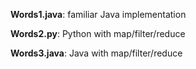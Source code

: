**Words1.java**: familiar Java implementation

**Words2.py**: Python with map/filter/reduce

**Words3.java**: Java with map/filter/reduce
